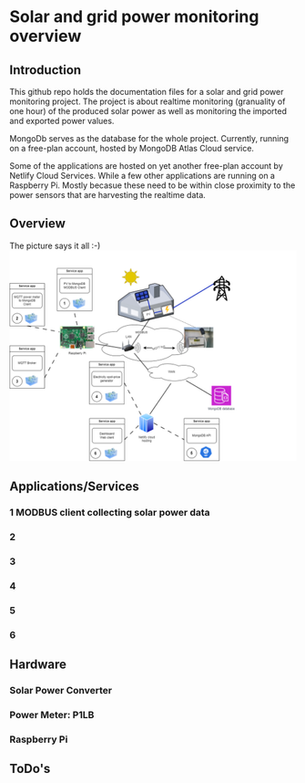 # Solar and grid power monitoring overview
## Introduction
This github repo holds the documentation files for a solar and grid power monitoring project. The project is about realtime monitoring (granuality of one hour) of the produced solar power as well as monitoring the imported and exported power values.<br/>

MongoDb serves as the database for the whole project. Currently, running on a free-plan account, hosted by MongoDB Atlas Cloud service.<br/>

Some of the applications are hosted on yet another free-plan account by Netlify Cloud Services. While a few other applications are running on a Raspberry Pi. Mostly becasue these need to be within close proximity to the power sensors that are harvesting the realtime data.<br/>

## Overview
The picture says it all :-)
![image info](./resources/system-overview-v2.png)

## Applications/Services

### 1 MODBUS client collecting solar power data

### 2

### 3

### 4

### 5

### 6

## Hardware

### Solar Power Converter

### Power Meter: P1LB

### Raspberry Pi


## ToDo's
